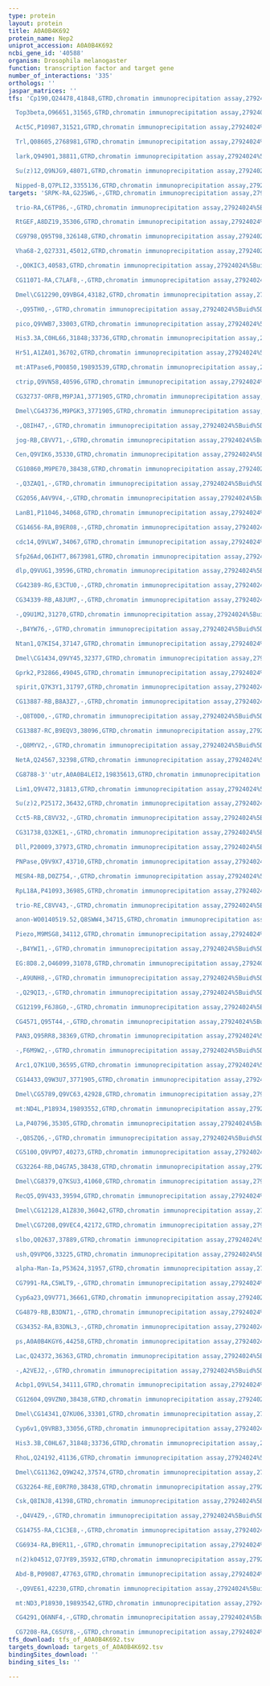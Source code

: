 ```yaml
---
type: protein
layout: protein
title: A0A0B4K692
protein_name: Nep2
uniprot_accession: A0A0B4K692
ncbi_gene_id: '40588'
organism: Drosophila melanogaster
function: transcription factor and target gene
number_of_interactions: '335'
orthologs: ''
jaspar_matrices: ''
tfs: 'Cp190,Q24478,41848,GTRD,chromatin immunoprecipitation assay,27924024%5Buid%5D,No

  Top3beta,O96651,31565,GTRD,chromatin immunoprecipitation assay,27924024%5Buid%5D,No

  Act5C,P10987,31521,GTRD,chromatin immunoprecipitation assay,27924024%5Buid%5D,No

  Trl,Q08605,2768981,GTRD,chromatin immunoprecipitation assay,27924024%5Buid%5D,No

  lark,Q94901,38811,GTRD,chromatin immunoprecipitation assay,27924024%5Buid%5D,No

  Su(z)12,Q9NJG9,48071,GTRD,chromatin immunoprecipitation assay,27924024%5Buid%5D,No

  Nipped-B,Q7PLI2,3355136,GTRD,chromatin immunoprecipitation assay,27924024%5Buid%5D,No'
targets: 'SRPK-RA,G2J5W6,-,GTRD,chromatin immunoprecipitation assay,27924024%5Buid%5D,No

  trio-RA,C6TP86,-,GTRD,chromatin immunoprecipitation assay,27924024%5Buid%5D,No

  RtGEF,A8DZ19,35306,GTRD,chromatin immunoprecipitation assay,27924024%5Buid%5D,No

  CG9798,Q95T98,326148,GTRD,chromatin immunoprecipitation assay,27924024%5Buid%5D,No

  Vha68-2,Q27331,45012,GTRD,chromatin immunoprecipitation assay,27924024%5Buid%5D,No

  -,Q0KIC3,40583,GTRD,chromatin immunoprecipitation assay,27924024%5Buid%5D,No

  CG11071-RA,C7LAF8,-,GTRD,chromatin immunoprecipitation assay,27924024%5Buid%5D,No

  Dmel\CG12290,Q9VBG4,43182,GTRD,chromatin immunoprecipitation assay,27924024%5Buid%5D,No

  -,Q95TH0,-,GTRD,chromatin immunoprecipitation assay,27924024%5Buid%5D,No

  pico,Q9VWB7,33003,GTRD,chromatin immunoprecipitation assay,27924024%5Buid%5D,No

  His3.3A,C0HL66,31848;33736,GTRD,chromatin immunoprecipitation assay,27924024%5Buid%5D,No

  Hr51,A1ZA01,36702,GTRD,chromatin immunoprecipitation assay,27924024%5Buid%5D,No

  mt:ATPase6,P00850,19893539,GTRD,chromatin immunoprecipitation assay,27924024%5Buid%5D,No

  ctrip,Q9VN58,40596,GTRD,chromatin immunoprecipitation assay,27924024%5Buid%5D,No

  CG32737-ORFB,M9PJA1,3771905,GTRD,chromatin immunoprecipitation assay,27924024%5Buid%5D,No

  Dmel\CG43736,M9PGK3,3771905,GTRD,chromatin immunoprecipitation assay,27924024%5Buid%5D,No

  -,Q8IH47,-,GTRD,chromatin immunoprecipitation assay,27924024%5Buid%5D,No

  jog-RB,C8VV71,-,GTRD,chromatin immunoprecipitation assay,27924024%5Buid%5D,No

  Cen,Q9VIK6,35330,GTRD,chromatin immunoprecipitation assay,27924024%5Buid%5D,No

  CG10860,M9PE70,38438,GTRD,chromatin immunoprecipitation assay,27924024%5Buid%5D,No

  -,Q3ZAQ1,-,GTRD,chromatin immunoprecipitation assay,27924024%5Buid%5D,No

  CG2056,A4V9V4,-,GTRD,chromatin immunoprecipitation assay,27924024%5Buid%5D,No

  LanB1,P11046,34068,GTRD,chromatin immunoprecipitation assay,27924024%5Buid%5D,No

  CG14656-RA,B9ER08,-,GTRD,chromatin immunoprecipitation assay,27924024%5Buid%5D,No

  cdc14,Q9VLW7,34067,GTRD,chromatin immunoprecipitation assay,27924024%5Buid%5D,No

  Sfp26Ad,Q6IHT7,8673981,GTRD,chromatin immunoprecipitation assay,27924024%5Buid%5D,No

  dlp,Q9VUG1,39596,GTRD,chromatin immunoprecipitation assay,27924024%5Buid%5D,No

  CG42389-RG,E3CTU0,-,GTRD,chromatin immunoprecipitation assay,27924024%5Buid%5D,No

  CG34339-RB,A8JUM7,-,GTRD,chromatin immunoprecipitation assay,27924024%5Buid%5D,No

  -,Q9U1M2,31270,GTRD,chromatin immunoprecipitation assay,27924024%5Buid%5D,No

  -,B4YW76,-,GTRD,chromatin immunoprecipitation assay,27924024%5Buid%5D,No

  Ntan1,Q7KIS4,37147,GTRD,chromatin immunoprecipitation assay,27924024%5Buid%5D,No

  Dmel\CG1434,Q9VY45,32377,GTRD,chromatin immunoprecipitation assay,27924024%5Buid%5D,No

  Gprk2,P32866,49045,GTRD,chromatin immunoprecipitation assay,27924024%5Buid%5D,No

  spirit,Q7K3Y1,31797,GTRD,chromatin immunoprecipitation assay,27924024%5Buid%5D,No

  CG13887-RB,B8A3Z7,-,GTRD,chromatin immunoprecipitation assay,27924024%5Buid%5D,No

  -,Q8T0D0,-,GTRD,chromatin immunoprecipitation assay,27924024%5Buid%5D,No

  CG13887-RC,B9EQV3,38096,GTRD,chromatin immunoprecipitation assay,27924024%5Buid%5D,No

  -,Q8MYV2,-,GTRD,chromatin immunoprecipitation assay,27924024%5Buid%5D,No

  NetA,Q24567,32398,GTRD,chromatin immunoprecipitation assay,27924024%5Buid%5D,No

  CG8788-3''utr,A0A0B4LEI2,19835613,GTRD,chromatin immunoprecipitation assay,27924024%5Buid%5D,No

  Lim1,Q9V472,31813,GTRD,chromatin immunoprecipitation assay,27924024%5Buid%5D,No

  Su(z)2,P25172,36432,GTRD,chromatin immunoprecipitation assay,27924024%5Buid%5D,No

  Cct5-RB,C8VV32,-,GTRD,chromatin immunoprecipitation assay,27924024%5Buid%5D,No

  CG31738,Q32KE1,-,GTRD,chromatin immunoprecipitation assay,27924024%5Buid%5D,No

  Dll,P20009,37973,GTRD,chromatin immunoprecipitation assay,27924024%5Buid%5D,No

  PNPase,Q9V9X7,43710,GTRD,chromatin immunoprecipitation assay,27924024%5Buid%5D,No

  MESR4-RB,D0Z754,-,GTRD,chromatin immunoprecipitation assay,27924024%5Buid%5D,No

  RpL18A,P41093,36985,GTRD,chromatin immunoprecipitation assay,27924024%5Buid%5D,No

  trio-RE,C8VV43,-,GTRD,chromatin immunoprecipitation assay,27924024%5Buid%5D,No

  anon-WO0140519.52,Q8SWW4,34715,GTRD,chromatin immunoprecipitation assay,27924024%5Buid%5D,No

  Piezo,M9MSG8,34112,GTRD,chromatin immunoprecipitation assay,27924024%5Buid%5D,No

  -,B4YWI1,-,GTRD,chromatin immunoprecipitation assay,27924024%5Buid%5D,No

  EG:8D8.2,O46099,31078,GTRD,chromatin immunoprecipitation assay,27924024%5Buid%5D,No

  -,A9UNH8,-,GTRD,chromatin immunoprecipitation assay,27924024%5Buid%5D,No

  -,Q29QI3,-,GTRD,chromatin immunoprecipitation assay,27924024%5Buid%5D,No

  CG12199,F6J8G0,-,GTRD,chromatin immunoprecipitation assay,27924024%5Buid%5D,No

  CG4571,Q95T44,-,GTRD,chromatin immunoprecipitation assay,27924024%5Buid%5D,No

  PAN3,Q95RR8,38369,GTRD,chromatin immunoprecipitation assay,27924024%5Buid%5D,No

  -,F6M9W2,-,GTRD,chromatin immunoprecipitation assay,27924024%5Buid%5D,No

  Arc1,Q7K1U0,36595,GTRD,chromatin immunoprecipitation assay,27924024%5Buid%5D,No

  CG14433,Q9W3U7,3771905,GTRD,chromatin immunoprecipitation assay,27924024%5Buid%5D,No

  Dmel\CG5789,Q9VC63,42928,GTRD,chromatin immunoprecipitation assay,27924024%5Buid%5D,No

  mt:ND4L,P18934,19893552,GTRD,chromatin immunoprecipitation assay,27924024%5Buid%5D,No

  La,P40796,35305,GTRD,chromatin immunoprecipitation assay,27924024%5Buid%5D,No

  -,Q8SZQ6,-,GTRD,chromatin immunoprecipitation assay,27924024%5Buid%5D,No

  CG5100,Q9VPD7,40273,GTRD,chromatin immunoprecipitation assay,27924024%5Buid%5D,No

  CG32264-RB,D4G7A5,38438,GTRD,chromatin immunoprecipitation assay,27924024%5Buid%5D,No

  Dmel\CG8379,Q7KSU3,41060,GTRD,chromatin immunoprecipitation assay,27924024%5Buid%5D,No

  RecQ5,Q9V433,39594,GTRD,chromatin immunoprecipitation assay,27924024%5Buid%5D,No

  Dmel\CG12128,A1Z830,36042,GTRD,chromatin immunoprecipitation assay,27924024%5Buid%5D,No

  Dmel\CG7208,Q9VEC4,42172,GTRD,chromatin immunoprecipitation assay,27924024%5Buid%5D,No

  slbo,Q02637,37889,GTRD,chromatin immunoprecipitation assay,27924024%5Buid%5D,No

  ush,Q9VPQ6,33225,GTRD,chromatin immunoprecipitation assay,27924024%5Buid%5D,No

  alpha-Man-Ia,P53624,31957,GTRD,chromatin immunoprecipitation assay,27924024%5Buid%5D,No

  CG7991-RA,C5WLT9,-,GTRD,chromatin immunoprecipitation assay,27924024%5Buid%5D,No

  Cyp6a23,Q9V771,36661,GTRD,chromatin immunoprecipitation assay,27924024%5Buid%5D,No

  CG4879-RB,B3DN71,-,GTRD,chromatin immunoprecipitation assay,27924024%5Buid%5D,No

  CG34352-RA,B3DNL3,-,GTRD,chromatin immunoprecipitation assay,27924024%5Buid%5D,No

  ps,A0A0B4KGY6,44258,GTRD,chromatin immunoprecipitation assay,27924024%5Buid%5D,No

  Lac,Q24372,36363,GTRD,chromatin immunoprecipitation assay,27924024%5Buid%5D,No

  -,A2VEJ2,-,GTRD,chromatin immunoprecipitation assay,27924024%5Buid%5D,No

  Acbp1,Q9VLS4,34111,GTRD,chromatin immunoprecipitation assay,27924024%5Buid%5D,No

  CG12604,Q9VZN0,38438,GTRD,chromatin immunoprecipitation assay,27924024%5Buid%5D,No

  Dmel\CG14341,Q7KU06,33301,GTRD,chromatin immunoprecipitation assay,27924024%5Buid%5D,No

  Cyp6v1,Q9VRB3,33056,GTRD,chromatin immunoprecipitation assay,27924024%5Buid%5D,No

  His3.3B,C0HL67,31848;33736,GTRD,chromatin immunoprecipitation assay,27924024%5Buid%5D,No

  RhoL,Q24192,41136,GTRD,chromatin immunoprecipitation assay,27924024%5Buid%5D,No

  Dmel\CG11362,Q9W242,37574,GTRD,chromatin immunoprecipitation assay,27924024%5Buid%5D,No

  CG32264-RE,E0R7R0,38438,GTRD,chromatin immunoprecipitation assay,27924024%5Buid%5D,No

  Csk,Q8INJ8,41398,GTRD,chromatin immunoprecipitation assay,27924024%5Buid%5D,No

  -,Q4V4Z9,-,GTRD,chromatin immunoprecipitation assay,27924024%5Buid%5D,No

  CG14755-RA,C1C3E8,-,GTRD,chromatin immunoprecipitation assay,27924024%5Buid%5D,No

  CG6934-RA,B9ER11,-,GTRD,chromatin immunoprecipitation assay,27924024%5Buid%5D,No

  n(2)k04512,Q7JY89,35932,GTRD,chromatin immunoprecipitation assay,27924024%5Buid%5D,No

  Abd-B,P09087,47763,GTRD,chromatin immunoprecipitation assay,27924024%5Buid%5D,No

  -,Q9VE61,42230,GTRD,chromatin immunoprecipitation assay,27924024%5Buid%5D,No

  mt:ND3,P18930,19893542,GTRD,chromatin immunoprecipitation assay,27924024%5Buid%5D,No

  CG4291,Q6NNF4,-,GTRD,chromatin immunoprecipitation assay,27924024%5Buid%5D,No

  CG7208-RA,C6SUY8,-,GTRD,chromatin immunoprecipitation assay,27924024%5Buid%5D,No'
tfs_download: tfs_of_A0A0B4K692.tsv
targets_download: targets_of_A0A0B4K692.tsv
bindingSites_download: ''
binding_sites_ls: ''

---
```

